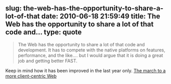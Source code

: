 slug: the-web-has-the-opportunity-to-share-a-lot-of-that
date: 2010-06-18 21:59:49
title: The Web has the opportunity to share a lot of that code and...
type: quote
---

> The Web has the opportunity to share a lot of that code and development. It has to compete with the native platforms on features, performance, and the like…. but I would argue that it is doing a great job and getting better FAST.

Keep in mind how it has been improved in the last year only. [The march to a more client-centric Web](http://ajaxian.com/archives/the-march-to-a-more-client-centric-web-will-the-mobile-web-html5-and-chrome-web-apps-be-the-tipping-point)
